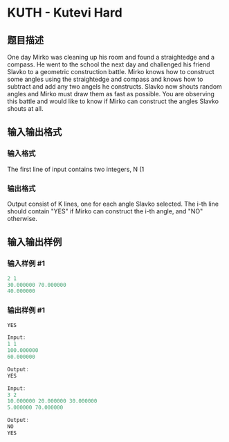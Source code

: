 # KUTH - Kutevi Hard

## 题目描述

One day Mirko was cleaning up his room and found a straightedge and a compass. He went to the school the next day and challenged his friend Slavko to a geometric construction battle. Mirko knows how to construct some angles using the straightedge and compass and knows how to subtract and add any two angels he constructs. Slavko now shouts random angles and Mirko must draw them as fast as possible. You are observing this battle and would like to know if Mirko can construct the angles Slavko shouts at all.

## 输入输出格式

### 输入格式

The first line of input contains two integers, N (1

### 输出格式

Output consist of K lines, one for each angle Slavko selected. The i-th line should contain "YES" if Mirko can construct the i-th angle, and "NO" otherwise.

## 输入输出样例

### 输入样例 #1

```cpp
2 1
30.000000 70.000000
40.000000
```


### 输出样例 #1

```cpp
YES

Input:
1 1
100.000000
60.000000

Output:
YES

Input:
3 2
10.000000 20.000000 30.000000
5.000000 70.000000

Output:
NO
YES
```


